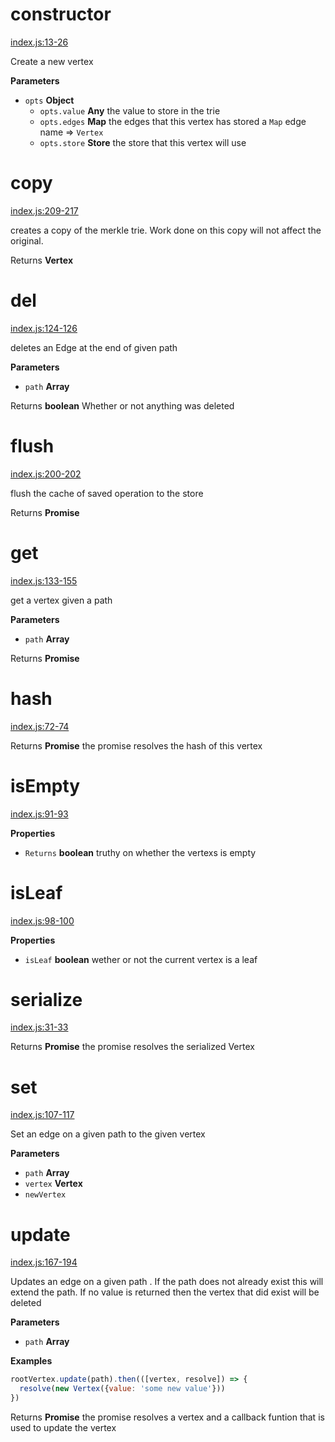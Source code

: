 # constructor

[index.js:13-26](https://github.com/wanderer/merkle-trie/blob/524c59147dede05ad6c5b2df0e40f39d7f9cdf65/index.js#L13-L26 "Source code on GitHub")

Create a new vertex

**Parameters**

-   `opts` **Object** 
    -   `opts.value` **Any** the value to store in the trie
    -   `opts.edges` **Map** the edges that this vertex has stored a `Map` edge name => `Vertex`
    -   `opts.store` **Store** the store that this vertex will use

# copy

[index.js:209-217](https://github.com/wanderer/merkle-trie/blob/524c59147dede05ad6c5b2df0e40f39d7f9cdf65/index.js#L209-L217 "Source code on GitHub")

creates a copy of the merkle trie. Work done on this copy will not affect
the original.

Returns **Vertex** 

# del

[index.js:124-126](https://github.com/wanderer/merkle-trie/blob/524c59147dede05ad6c5b2df0e40f39d7f9cdf65/index.js#L124-L126 "Source code on GitHub")

deletes an Edge at the end of given path

**Parameters**

-   `path` **Array** 

Returns **boolean** Whether or not anything was deleted

# flush

[index.js:200-202](https://github.com/wanderer/merkle-trie/blob/524c59147dede05ad6c5b2df0e40f39d7f9cdf65/index.js#L200-L202 "Source code on GitHub")

flush the cache of saved operation to the store

Returns **Promise** 

# get

[index.js:133-155](https://github.com/wanderer/merkle-trie/blob/524c59147dede05ad6c5b2df0e40f39d7f9cdf65/index.js#L133-L155 "Source code on GitHub")

get a vertex given a path

**Parameters**

-   `path` **Array** 

Returns **Promise** 

# hash

[index.js:72-74](https://github.com/wanderer/merkle-trie/blob/524c59147dede05ad6c5b2df0e40f39d7f9cdf65/index.js#L72-L74 "Source code on GitHub")

Returns **Promise** the promise resolves the hash of this vertex

# isEmpty

[index.js:91-93](https://github.com/wanderer/merkle-trie/blob/524c59147dede05ad6c5b2df0e40f39d7f9cdf65/index.js#L91-L93 "Source code on GitHub")

**Properties**

-   `Returns` **boolean** truthy on whether the vertexs is empty

# isLeaf

[index.js:98-100](https://github.com/wanderer/merkle-trie/blob/524c59147dede05ad6c5b2df0e40f39d7f9cdf65/index.js#L98-L100 "Source code on GitHub")

**Properties**

-   `isLeaf` **boolean** wether or not the current vertex is a leaf

# serialize

[index.js:31-33](https://github.com/wanderer/merkle-trie/blob/524c59147dede05ad6c5b2df0e40f39d7f9cdf65/index.js#L31-L33 "Source code on GitHub")

Returns **Promise** the promise resolves the serialized Vertex

# set

[index.js:107-117](https://github.com/wanderer/merkle-trie/blob/524c59147dede05ad6c5b2df0e40f39d7f9cdf65/index.js#L107-L117 "Source code on GitHub")

Set an edge on a given path to the given vertex

**Parameters**

-   `path` **Array** 
-   `vertex` **Vertex** 
-   `newVertex`  

# update

[index.js:167-194](https://github.com/wanderer/merkle-trie/blob/524c59147dede05ad6c5b2df0e40f39d7f9cdf65/index.js#L167-L194 "Source code on GitHub")

Updates an edge on a given path . If the path does not already exist this
will extend the path. If no value is returned then the vertex that did exist will be deleted

**Parameters**

-   `path` **Array** 

**Examples**

```javascript
rootVertex.update(path).then(([vertex, resolve]) => {
  resolve(new Vertex({value: 'some new value'}))
})
```

Returns **Promise** the promise resolves a vertex and a callback funtion that is used to update the vertex
